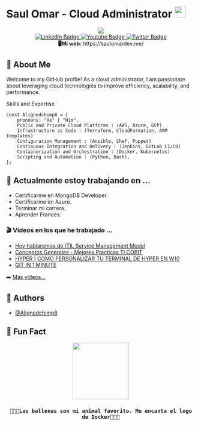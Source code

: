 <h1 >
  Saul Omar - Cloud Administrator
  <img src="https://media.giphy.com/media/hvRJCLFzcasrR4ia7z/giphy.gif" width="30px"/>
</h1>

<div id="header" align="center">
  <img src="https://i.imgur.com/yBIWsS0.png" />
</div>

<div id="badges" align="center">
  <a href="https://www.linkedin.com/in/saul-omar-delgadillo-perez-733197220/">
    <img src="https://img.shields.io/badge/LinkedIn-blue?style=for-the-badge&logo=linkedin&logoColor=white" alt="LinkedIn Badge"/>
  </a>
  <a href="https://www.youtube.com/channel/UCTEuLn1z2nd81Co6eNSo27Q">
    <img src="https://img.shields.io/badge/YouTube-red?style=for-the-badge&logo=youtube&logoColor=white" alt="Youtube Badge"/>
  </a>
  <a href="https://twitter.com/Alignedchimp8">
    <img src="https://img.shields.io/badge/Twitter-blue?style=for-the-badge&logo=twitter&logoColor=white" alt="Twitter Badge"/>
  </a>
  
</div>
<div id="counter" align="center">
<img src="https://komarev.com/ghpvc/?username=your-github-username&style=flat-square&color=blue" alt=""/>
</div>
<div align="center"> 
  <b>🖥Mi web:</b> https://saulomardev.me/
</div>


## 🚀 About Me
Welcome to my GitHub profile! As a cloud administrator, I am passionate about leveraging cloud technologies to improve efficiency, scalability, and performance.

Skills and Expertise
```JS
const Alignedchimp8 = {
    pronouns: "He" | "Him",
    Public and Private Cloud Platforms : (AWS, Azure, GCP)
    Infrastructure as Code : (Terraform, CloudFormation, ARM Templates)
    Configuration Management : (Ansible, Chef, Puppet)
    Continuous Integration and Delivery : (Jenkins, GitLab CI/CD)
    Containerization and Orchestration : (Docker, Kubernetes)
    Scripting and Automation : (Python, Bash),
};
```
## 🔭 Actualmente estoy trabajando en ...

- Certificarme en MongoDB Developer.
- Certificarme en Azure.
- Terminar mi carrera.
- Aprender Frances.

### 🎬 Vídeos en los que he trabajado ...

<!-- YOUTUBE:START -->
- [Hoy hablaremos de ITIL Service Management Model](https://www.youtube.com/watch?v=B02WnI5IJQM&t=372s)
- [Conceptos Generales - Mejores Practicas TI COBIT](https://www.youtube.com/watch?v=WmAs0SUXQ88)
- [HYPER | COMO PERSONALIZAR TU TERMINAL DE HYPER EN W10](https://www.youtube.com/watch?v=DrTy-A9FPyQ&t=41s)
- [GIT IN 1 MINUTE](https://www.youtube.com/watch?v=XCs5ZAjTFNg)
<!-- YOUTUBE:END -->

➡️ [Más vídeos...](https://www.youtube.com/channel/UCTEuLn1z2nd81Co6eNSo27Q)


## 🌵 Authors

- [@Alignedchimp8](https://www.github.com/Alignedchimp8)
  
## 🍂 Fun Fact
<div id="header" align="center">
  <img src="https://i.imgur.com/ijCimlz.gif" width="150"/>
  <h3>
   
    🐳🐳🐳Las ballenas son mi animal favorito. Me encanta el logo de Docker🐋🐋🐋
  </h3>
</div>




<!--
**Alignedchimp8/Alignedchimp8** is a ✨ _special_ ✨ repository because its `README.md` (this file) appears on your GitHub profile.

Here are some ideas to get you started:

- 🔭 I’m currently working on ...
- 🌱 I’m currently learning ...
- 👯 I’m looking to collaborate on ...
- 🤔 I’m looking for help with ...
- 💬 Ask me about ...
- 📫 How to reach me: ...
- 😄 Pronouns: ...
- ⚡ Fun fact: ...
-->
